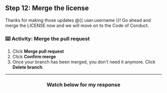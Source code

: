## Step 12: Merge the license

Thanks for making those updates @{{ user.username }}! Go ahead and merge the LICENSE now and we will move on to the Code of Conduct.

### :keyboard: Activity: Merge the pull request

1. Click **Merge pull request**
1. Click **Confirm merge**
1. Once your branch has been merged, you don't need it anymore. Click **Delete branch**.

<hr>
<h3 align="center">Watch below for my response</h3>

